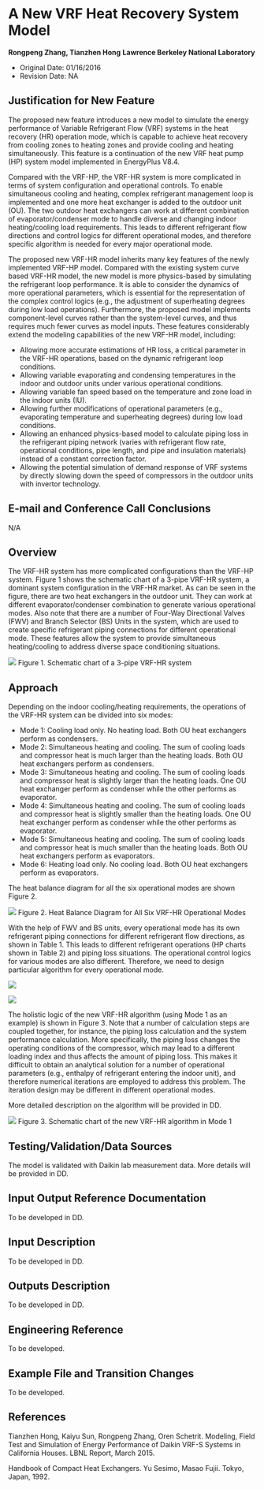 A New VRF Heat Recovery System Model
================

**Rongpeng Zhang, Tianzhen Hong**
**Lawrence Berkeley National Laboratory**

 - Original Date: 01/16/2016
 - Revision Date: NA
 

## Justification for New Feature ##

The proposed new feature introduces a new model to simulate the energy performance of Variable Refrigerant Flow (VRF) systems in the heat recovery (HR) operation mode, which is capable to achieve heat recovery from cooling zones to heating zones and provide cooling and heating simultaneously. This feature is a continuation of the new VRF heat pump (HP) system model implemented in EnergyPlus V8.4.

Compared with the VRF-HP, the VRF-HR system is more complicated in terms of system configuration and operational controls. To enable simultaneous cooling and heating, complex refrigerant management loop is implemented and one more heat exchanger is added to the outdoor unit (OU). The two outdoor heat exchangers can work at different combination of evaporator/condenser mode to handle diverse and changing indoor heating/cooling load requirements. This leads to different refrigerant flow directions and control logics for different operational modes, and therefore specific algorithm is needed for every major operational mode.

The proposed new VRF-HR model inherits many key features of the newly implemented VRF-HP model. Compared with the existing system curve based VRF-HR model, the new model is more physics-based by simulating the refrigerant loop performance. It is able to consider the dynamics of more operational parameters, which is essential for the representation of the complex control logics (e.g., the adjustment of superheating degrees during low load operations). Furthermore, the proposed model implements component-level curves rather than the system-level curves, and thus requires much fewer curves as model inputs. These features considerably extend the modeling capabilities of the new VRF-HR model, including:

-	Allowing more accurate estimations of HR loss, a critical parameter in the VRF-HR operations, based on the dynamic refrigerant loop conditions.
-	Allowing variable evaporating and condensing temperatures in the indoor and outdoor units under various operational conditions.
-	Allowing variable fan speed based on the temperature and zone load in the indoor units (IU).
-	Allowing further modifications of operational parameters (e.g., evaporating temperature and superheating degrees) during low load conditions.
-	Allowing an enhanced physics-based model to calculate piping loss in the refrigerant piping network (varies with refrigerant flow rate, operational conditions, pipe length, and pipe and insulation materials) instead of a constant correction factor. 
-	Allowing the potential simulation of demand response of VRF systems by directly slowing down the speed of compressors in the outdoor units with invertor technology.



## E-mail and  Conference Call Conclusions ##

N/A

## Overview ##

The VRF-HR system has more complicated configurations than the VRF-HP system. Figure 1 shows the schematic chart of a 3-pipe VRF-HR system, a dominant system configuration in the VRF-HR market. As can be seen in the figure, there are two heat exchangers in the outdoor unit. They can work at different evaporator/condenser combination to generate various operational modes. Also note that there are a number of Four-Way Directional Valves (FWV) and Branch Selector (BS) Units in the system, which are used to create specific refrigerant piping connections for different operational mode. These features allow the system to provide simultaneous heating/cooling to address diverse space conditioning situations.

![](NewVRFHeatRecoveryModel_Fig1.png)
Figure 1. Schematic chart of a 3-pipe VRF-HR system


## Approach ##

Depending on the indoor cooling/heating requirements, the operations of the VRF-HR system can be divided into six modes:
-	Mode 1: Cooling load only. No heating load. Both OU heat exchangers perform as condensers.
-	Mode 2: Simultaneous heating and cooling. The sum of cooling loads and compressor heat is much larger than the heating loads. Both OU heat exchangers perform as condensers.
-	Mode 3: Simultaneous heating and cooling. The sum of cooling loads and compressor heat is slightly larger than the heating loads. One OU heat exchanger perform as condenser while the other performs as evaporator.
-	Mode 4: Simultaneous heating and cooling. The sum of cooling loads and compressor heat is slightly smaller than the heating loads. One OU heat exchanger perform as condenser while the other performs as evaporator.
-	Mode 5: Simultaneous heating and cooling. The sum of cooling loads and compressor heat is much smaller than the heating loads. Both OU heat exchangers perform as evaporators.
-	Mode 6: Heating load only. No cooling load. Both OU heat exchangers perform as evaporators.

The heat balance diagram for all the six operational modes are shown Figure 2.

![](NewVRFHeatRecoveryModel_Fig2.png)
Figure 2. Heat Balance Diagram for All Six VRF-HR Operational Modes

With the help of FWV and BS units, every operational mode has its own refrigerant piping connections for different refrigerant flow directions, as shown in Table 1. This leads to different refrigerant operations (HP charts shown in Table 2) and piping loss situations. The operational control logics for various modes are also different. Therefore, we need to design particular algorithm for every operational mode.

![](NewVRFHeatRecoveryModel_Table1.png)

![](NewVRFHeatRecoveryModel_Table2.png)

The holistic logic of the new VRF-HR algorithm (using Mode 1 as an example) is shown in Figure 3. Note that a number of calculation steps are coupled together, for instance, the piping loss calculation and the system performance calculation. More specifically, the piping loss changes the operating conditions of the compressor, which may lead to a different loading index and thus affects the amount of piping loss. This makes it difficult to obtain an analytical solution for a number of operational parameters (e.g., enthalpy of refrigerant entering the indoor unit), and therefore numerical iterations are employed to address this problem. The iteration design may be different in different operational modes.

More detailed description on the algorithm will be provided in DD.

![](NewVRFHeatRecoveryModel_Fig3.png)
Figure 3. Schematic chart of the new VRF-HR algorithm in Mode 1


## Testing/Validation/Data Sources ##

The model is validated with Daikin lab measurement data. More details will be provided in DD. 


## Input Output Reference Documentation ##

To be developed in DD.


## Input Description ##

To be developed in DD.


## Outputs Description ##

To be developed in DD.


## Engineering Reference ##

To be developed.


## Example File and Transition Changes ##

To be developed.


## References ##

Tianzhen Hong, Kaiyu Sun, Rongpeng Zhang, Oren Schetrit. Modeling, Field Test and Simulation of Energy Performance of Daikin VRF-S Systems in California Houses. LBNL Report, March 2015.

Handbook of Compact Heat Exchangers. Yu Sesimo, Masao Fujii. Tokyo, Japan, 1992.

